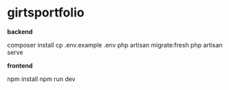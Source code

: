 # girtsportfolio


**backend**

composer install
cp .env.example .env
php artisan migrate:fresh
php artisan serve




**frontend**

npm install 
npm run dev
